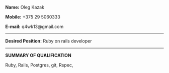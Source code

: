 **Name:**                 Oleg Kazak

**Mobile:**               +375 29 5060333

**E-mail:**               q4wk13\@gmail.com

---------------------
**Desired Position:**     Ruby on rails developer

-----------------------  
**SUMMARY OF QUALIFICATION**

 Ruby, Rails, Postgres, git, Rspec, 
